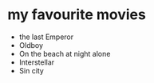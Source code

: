 # my favourite movies
  - the last Emperor
  - Oldboy
  - On the beach at night alone
  - Interstellar
  - Sin city